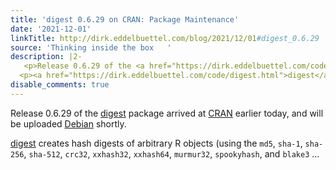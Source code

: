 ```yaml
---
title: 'digest 0.6.29 on CRAN: Package Maintenance'
date: '2021-12-01'
linkTitle: http://dirk.eddelbuettel.com/blog/2021/12/01#digest_0.6.29
source: 'Thinking inside the box   '
description: |2-
   <p>Release 0.6.29 of the <a href="https://dirk.eddelbuettel.com/code/digest.html">digest</a> package arrived at <a href="https://cran.r-project.org">CRAN</a> earlier today, and will be uploaded <a href="https://www.debian.org">Debian</a> shortly.</p>
  <p><a href="https://dirk.eddelbuettel.com/code/digest.html">digest</a> creates hash digests of arbitrary R objects (using the <code>md5</code>, <code>sha-1</code>, <code>sha-256</code>, <code>sha-512</code>, <code>crc32</code>, <code>xxhash32</code>, <code>xxhash64</code>, <code>murmur32</code>, <code>spookyhash</code>, and <code>blake3</code> ...
disable_comments: true
---
```

 <p>Release 0.6.29 of the <a href="https://dirk.eddelbuettel.com/code/digest.html">digest</a> package arrived at <a href="https://cran.r-project.org">CRAN</a> earlier today, and will be uploaded <a href="https://www.debian.org">Debian</a> shortly.</p>
<p><a href="https://dirk.eddelbuettel.com/code/digest.html">digest</a> creates hash digests of arbitrary R objects (using the <code>md5</code>, <code>sha-1</code>, <code>sha-256</code>, <code>sha-512</code>, <code>crc32</code>, <code>xxhash32</code>, <code>xxhash64</code>, <code>murmur32</code>, <code>spookyhash</code>, and <code>blake3</code> ...